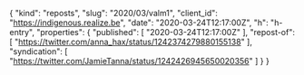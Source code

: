 {
  "kind": "reposts",
  "slug": "2020/03/valm1",
  "client_id": "https://indigenous.realize.be",
  "date": "2020-03-24T12:17:00Z",
  "h": "h-entry",
  "properties": {
    "published": [
      "2020-03-24T12:17:00Z"
    ],
    "repost-of": [
      "https://twitter.com/anna_hax/status/1242374279880155138"
    ],
    "syndication": [
      "https://twitter.com/JamieTanna/status/1242426945650020356"
    ]
  }
}
